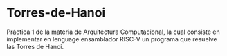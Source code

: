 # Torres-de-Hanoi
Práctica 1 de la materia de Arquitectura Computacional, la cual consiste en implementar en lenguage ensamblador RISC-V un programa que resuelve las Torres de Hanoi.
